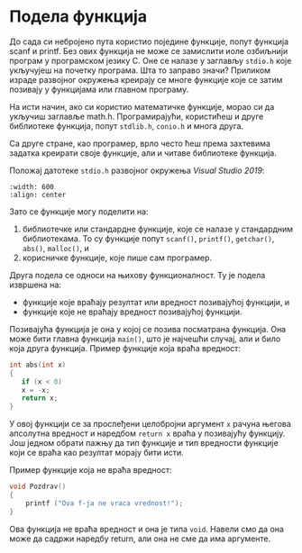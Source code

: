 # Подела функција

До сада си небројено пута користио поједине функције, попут функција scanf и рrintf.
Без ових функција не може се замислити иоле озбиљнији програм у програмском језику С.
Оне се налазе у заглављу `stdio.h` које укључујеш на почетку програма. Шта то заправо значи?
Приликом израде развојног окружења креирају се многе функције које се затим позивају у
функцијама или главном програму.

На исти начин, ако си користио математичке функције, морао си да укључиш заглавље math.h.
Програмирајући, користићеш и друге библиотеке функција, попут `stdlib.h`, `conio.h` и многа
друга.

Са друге стране, као програмер, врло често ћеш према захтевима задатка креирати своје
функције, али и читаве библиотеке функција.

Положај датотеке `stdio.h` развојног окружења *Visual Studio 2019*:

```{image} images/Picture2.png
:width: 600
:align: center
```

Зато се функције могу поделити на:

1. библиотечке или стандардне функције, које се налазе у стандардним библиотекама.
То су функције попут `scanf()`, `printf()`, `getchar()`, `abs()`, `malloc()`, и
2. корисничке функције, које пише сам програмер.

Друга подела се односи на њихову функционалност. Ту је подела извршена на:

- функције које враћају резултат или вредност позивајућој функцији, и
- функције које не враћају вредност позивајућој функцији.

Позивајућа функција је она у којој се позива посматрана функција. Она може бити
главна функција `main()`, што је најчешћи случај, али и било која друга функција. Пример
функције која враћа вредност:

```c
int abs(int x)
{
   if (x < 0)
   x = -x;
   return x;
}
```

У овој функцији се за прослеђени целобројни аргумент `x` рачуна његова апсолутна вредност
и наредбом `return x` враћа у позивајућу функцију. Још једном обрати пажњу да тип функције
и тип вредности функције који се враћа као резултат морају бити исти.

Пример функције која не враћа вредност:

```c
void Pozdrav()
{
    printf ("Ova f-ja ne vraca vrednost!");
}
```

Ова функција не враћа вредност и она је типа `void`. Навели смо да она може да садржи наредбу
return, али она не сме да има аргументе.
